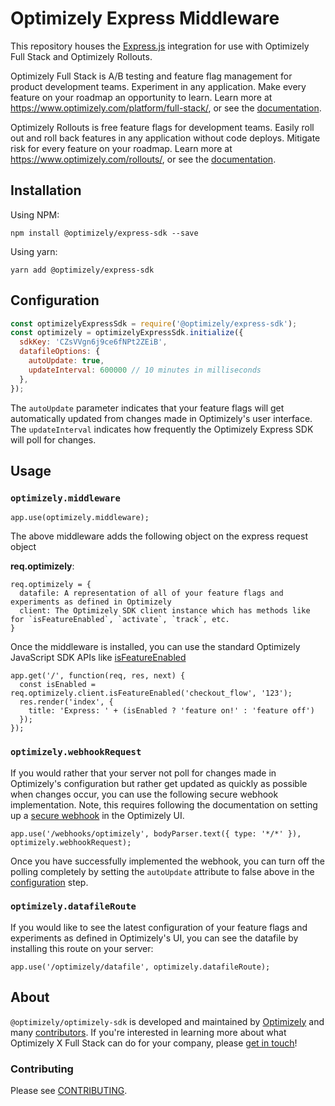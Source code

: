 # Optimizely Express Middleware

This repository houses the [Express.js](http://expressjs.com/) integration for use with Optimizely Full Stack and Optimizely Rollouts.

Optimizely Full Stack is A/B testing and feature flag management for product development teams. Experiment in any application. Make every feature on your roadmap an opportunity to learn. Learn more at https://www.optimizely.com/platform/full-stack/, or see the [documentation](https://docs.developers.optimizely.com/full-stack/docs).

Optimizely Rollouts is free feature flags for development teams. Easily roll out and roll back features in any application without code deploys. Mitigate risk for every feature on your roadmap. Learn more at https://www.optimizely.com/rollouts/, or see the [documentation](https://docs.developers.optimizely.com/rollouts/docs).

## Installation
Using NPM:
```
npm install @optimizely/express-sdk --save
```

Using yarn:
```
yarn add @optimizely/express-sdk
```

## Configuration
```javascript
const optimizelyExpressSdk = require('@optimizely/express-sdk');
const optimizely = optimizelyExpressSdk.initialize({
  sdkKey: 'CZsVVgn6j9ce6fNPt2ZEiB',
  datafileOptions: {
    autoUpdate: true,
    updateInterval: 600000 // 10 minutes in milliseconds
  },
});
```

The `autoUpdate` parameter indicates that your feature flags will get automatically updated from changes made in Optimizely's user interface. The `updateInterval` indicates how frequently the Optimizely Express SDK will poll for changes.

## Usage

### `optimizely.middleware`
```
app.use(optimizely.middleware);
```
The above middleware adds the following object on the express request object

**req.optimizely**:
```
req.optimizely = {
  datafile: A representation of all of your feature flags and experiments as defined in Optimizely
  client: The Optimizely SDK client instance which has methods like for `isFeatureEnabled`, `activate`, `track`, etc.
}
```

Once the middleware is installed, you can use the standard Optimizely JavaScript SDK APIs like [isFeatureEnabled](https://docs.developers.optimizely.com/rollouts/docs/is-feature-enabled)

```
app.get('/', function(req, res, next) {
  const isEnabled = req.optimizely.client.isFeatureEnabled('checkout_flow', '123');
  res.render('index', {
    title: 'Express: ' + (isEnabled ? 'feature on!' : 'feature off')
  });
});
```

### `optimizely.webhookRequest`
If you would rather that your server not poll for changes made in Optimizely's configuration but rather get updated as quickly as possible when changes occur, you can use the following secure webhook implementation. Note, this requires following the documentation on setting up a [secure webhook](https://docs.developers.optimizely.com/rollouts/docs/webhooks) in the Optimizely UI.
```
app.use('/webhooks/optimizely', bodyParser.text({ type: '*/*' }), optimizely.webhookRequest);
```
Once you have successfully implemented the webhook, you can turn off the polling completely by setting the `autoUpdate` attribute to false above in the [configuration](#Configuration) step.

### `optimizely.datafileRoute`
If you would like to see the latest configuration of your feature flags and experiments as defined in Optimizely's UI, you can see the datafile by installing this route on your server:
```
app.use('/optimizely/datafile', optimizely.datafileRoute);
```


## About

`@optimizely/optimizely-sdk` is developed and maintained by [Optimizely](https://optimizely.com) and many [contributors](https://github.com/optimizely/javascript-sdk/graphs/contributors). If you're interested in learning more about what Optimizely X Full Stack can do for your company, please [get in touch](mailto:eng@optimizely.com)!


### Contributing

Please see [CONTRIBUTING](CONTRIBUTING.md).
